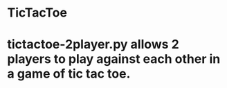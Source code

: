 # TicTacToe
# tictactoe-2player.py allows 2 players to play against each other in a game of tic tac toe.
